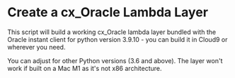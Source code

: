 # Create a cx_Oracle Lambda Layer

This script will build a working cx_Oracle lambda layer bundled with the Oracle instant client for python version 3.9.10 - you can build it in Cloud9 or wherever you need.

You can adjust for other Python versions (3.6 and above). The layer won't work if built on a Mac M1 as it's not x86 architecture.

